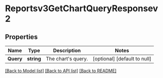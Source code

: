 # Reportsv3GetChartQueryResponsev2

## Properties
Name | Type | Description | Notes
------------ | ------------- | ------------- | -------------
**Query** | **string** | The chart&#x27;s query. | [optional] [default to null]

[[Back to Model list]](../README.md#documentation-for-models) [[Back to API list]](../README.md#documentation-for-api-endpoints) [[Back to README]](../README.md)

